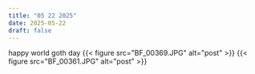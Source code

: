 ```yaml
---
title: "05 22 2025"
date: 2025-05-22
draft: false
---
```

happy world goth day
{{< figure src="BF_00369.JPG" alt="post" >}}
{{< figure src="BF_00361.JPG" alt="post" >}}
